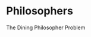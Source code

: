 # Philosophers
The Dining Philosopher Problem

<!--
SUJET
Des philo autour d'une table : Mangent / Dorment / Pensent
Une seule action a la fois.
Les philo doivent manger avec deux fourchettes (une dans chaque main)
Ils ne doivent pas mourrir de faim et doivent tous manger.
Quand un philo mange, il laisse directement ses fourchettes et dors.

Ça stop quand 1 philosopher mort.
Chaque philo a un numero.
Les philo sont assis en cercle dans l'ordre.

Infos a afficher dans le tchat :
◦ timestamp_in_ms X has taken a fork
◦ timestamp_in_ms X is eating
◦ timestamp_in_ms X is sleeping
◦ timestamp_in_ms X is thinking
◦ timestamp_in_ms X died
Objectif, moins de 10ms de delta avec le vrai temps.
-->

<!--
FONCTIONS
USLEEP : mets en pause le thread, mais pas le gettimeofday
usleep, en 0.000001
le reste en 0.001, soit un facteur 1000

THREAD
pthread_create // cree le thread
pthread_join // attent poliement que le thread finisse et peut retourner un ptr de valeur exit du de la fonction du thread
pthread_detach // askip ne sert pas

Des Mutex pour temporiser les thread
pthread_mutex_init,
pthread_mutex_lock,
pthread_mutex_destroy, 
pthread_mutex_unlock
-->

<!--
IDEES OPTI
Penser a utiliser un gros buffer par ligne pour economiser de la puissance
-->

<!--
NEW SHORTCUT
ctrl - pour retourner a la derniere modif
ctrl shift - revenir
-->

<!--
WARNINGS
Attention aux variables qui peuvent etre manipules dans plusieurs threads en parallele
Faire des usleep(100) un peu partout pour fluidifier le programme (ca a debloquer beaucoup de personnes)

NOTIONS
>Rendre les threads Atomic avec les mutex pour qu'ils s'executent proprement sans interferences avec ds variables utiliser en parallele
>L'utilisation de mutex augmente considerablement le temps de compilation, privilegier les thread lorsque les operations ne se chevauchent pas
>L'utilisation de variables volatiles peut eviter au code de faire de mauvais raccourcis lors d'optimisations du compilateur
-->

<!--
Feedback Correction
enlever exit et mettre un return OK
everyone alive a 0 au dessus du return OK

philosophers ligne 30 check que tout le monde est alive OK

lancer les pairs, mettre du delais et ensuite les impaires OK

les philos qui commencent a 1 (+ 1 dans l'affichage) OK
-->

<!--
WARNING ThreadSanitizer
proteger les last_eat de chaque philo avec mutex ou decalage c13 et c47
all_alive c18 et c40
finished c59 et u0_49
-->